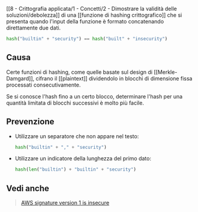 [[8 - Crittografia applicata/1 - Concetti/2 - Dimostrare la validità delle soluzioni/debolezza]] di una [[funzione di hashing crittografico]] che si presenta quando l'input della funzione è formato concatenando direttamente due dati.

```python
hash("builtin" + "security") == hash("built" + "insecurity")
```

## Causa

Certe funzioni di hashing, come quelle basate sul design di [[Merkle-Damgard]], cifrano il [[plaintext]] dividendolo in blocchi di dimensione fissa processati consecutivamente.

Se si conosce l'hash fino a un certo blocco, determinare l'hash per una quantità limitata di blocchi successivi è molto più facile.

## Prevenzione

- Utilizzare un separatore che non appare nel testo:
	```python
	hash("builtin" + "," + "security")
	```

- Utilizzare un indicatore della lunghezza del primo dato:
	```python
	hash(len("builtin") + "builtin" + "security")
	```

## Vedi anche

> [AWS signature version 1 is insecure](http://www.daemonology.net/blog/2008-12-18-AWS-signature-version-1-is-insecure.html)